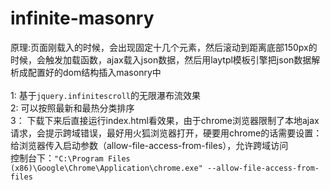 # infinite-masonry<br>
原理:页面刚载入的时候，会出现固定十几个元素，然后滚动到距离底部150px的时候，会触发加载函数，ajax载入json数据，然后用laytpl模板引擎把json数据解析成配置好的dom结构插入masonry中<br><br>
1:  基于`jquery.infinitescroll`的无限瀑布流效果<br>
2:  可以按照最新和最热分类排序<br>
3： 下载下来后直接运行index.html看效果，由于chrome浏览器限制了本地ajax请求，会提示跨域错误，最好用火狐浏览器打开，硬要用chrome的话需要设置：<br>
    给浏览器传入启动参数（allow-file-access-from-files），允许跨域访问<br>
    控制台下：`"C:\Program Files (x86)\Google\Chrome\Application\chrome.exe" --allow-file-access-from-files`
